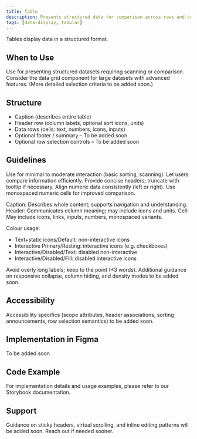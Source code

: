 ```yaml
---
title: Table
description: Presents structured data for comparison across rows and columns.
tags: [data-display, tabular]
---
```


Tables display data in a structured format.

## When to Use

Use for presenting structured datasets requiring scanning or comparison. Consider the data grid component for large datasets with advanced features. (More detailed selection criteria to be added soon.)

## Structure

- Caption (describes entire table)
- Header row (column labels, optional sort icons, units)
- Data rows (cells: text, numbers, icons, inputs)
- Optional footer / summary – To be added soon
- Optional row selection controls – To be added soon

## Guidelines

Use for minimal to moderate interaction (basic sorting, scanning). Let users compare information efficiently. Provide concise headers; truncate with tooltip if necessary. Align numeric data consistently (left or right). Use monospaced numeric cells for improved comparison.

Caption: Describes whole content; supports navigation and understanding.
Header: Communicates column meaning; may include icons and units.
Cell: May include icons, links, inputs, numbers, monospaced variants.

Colour usage:

- Text+static icons/Default: non-interactive icons
- Interactive Primary/Resting: interactive icons (e.g. checkboxes)
- Interactive/Disabled/Text: disabled non-interactive
- Interactive/Disabled/Fill: disabled interactive icons

Avoid overly long labels; keep to the point (≤3 words). Additional guidance on responsive collapse, column hiding, and density modes to be added soon.

## Accessibility

Accessibility specifics (scope attributes, header associations, sorting announcements, row selection semantics) to be added soon.

## Implementation in Figma

To be added soon

## Code Example

For implementation details and usage examples, please refer to our Storybook documentation.

## Support

Guidance on sticky headers, virtual scrolling, and inline editing patterns will be added soon. Reach out if needed sooner.
